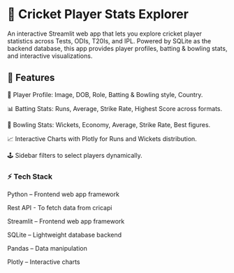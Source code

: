 # 🏏 Cricket Player Stats Explorer
An interactive Streamlit web app that lets you explore cricket player statistics across Tests, ODIs, T20Is, and IPL.
Powered by SQLite as the backend database, this app provides player profiles, batting & bowling stats, and interactive visualizations.

## 🌟 Features
📌 Player Profile: Image, DOB, Role, Batting & Bowling style, Country.

📊 Batting Stats: Runs, Average, Strike Rate, Highest Score across formats.

🎯 Bowling Stats: Wickets, Economy, Average, Strike Rate, Best figures.

📈 Interactive Charts with Plotly for Runs and Wickets distribution.

🕹️ Sidebar filters to select players dynamically.

### ⚡ Tech Stack
Python – Frontend web app framework

Rest API - To fetch data from cricapi

Streamlit – Frontend web app framework

SQLite – Lightweight database backend

Pandas – Data manipulation

Plotly – Interactive charts
